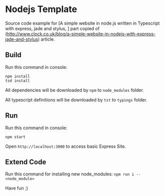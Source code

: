 Nodejs Template
===============

Source code example for [A simple website in node.js written in Typescript with express, jade and stylus, ] part copied of (http://www.clock.co.uk/blog/a-simple-website-in-nodejs-with-express-jade-and-stylus) article.

Build
-----

Run this command in console:

```
npm install
tsd install
```

All dependencies will be downloaded by `npm` to `node_modules` folder.

All typescript definitions will be downloaded by `tst` to `typings` folder.

Run
---

Run this command in console:

```
npm start
```

Open `http://localhost:3000` to access basic Express Site.

Extend Code
-----------

Run this command for installing new node_modules: `npm run i -- <node_module>` 

Have fun ;)
